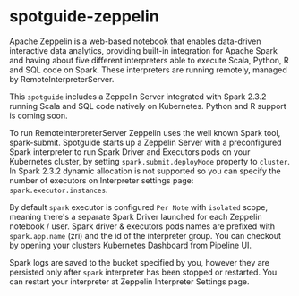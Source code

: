 # spotguide-zeppelin

Apache Zeppelin is a web-based notebook that enables data-driven interactive data analytics, providing built-in integration for Apache Spark and having about five different interpreters able to execute Scala, Python, R and SQL code on Spark. These interpreters are running remotely, managed by RemoteInterpreterServer.

This `spotguide` includes a Zeppelin Server integrated with Spark 2.3.2 running Scala and SQL code natively on Kubernetes. Python and R support is coming soon.

To run RemoteInterpreterServer Zeppelin uses the well known Spark tool, spark-submit. Spotguide starts up a Zeppelin Server with a preconfigured Spark interpreter to run Spark Driver and Executors pods on your Kubernetes cluster, by setting `spark.submit.deployMode` property to `cluster`. In Spark 2.3.2 dynamic allocation is not supported so you can specify the number of executors on Interpreter settings page: `spark.executor.instances`.

By default `spark` executor is configured `Per Note` with `isolated` scope, meaning there's a separate Spark Driver launched for each Zeppelin notebook / user.
Spark driver & executors pods names are prefixed with `spark.app.name` (zri) and the id of the interpreter group.
You can checkout by opening your clusters Kubernetes Dashboard from Pipeline UI.

Spark logs are saved to the bucket specified by you, however they are persisted only after `spark` interpreter has been stopped or restarted. You can restart your interpreter at Zeppelin Interpreter Settings page.
